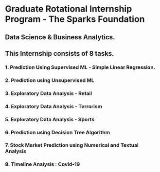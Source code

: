 # Graduate Rotational Internship Program - The Sparks Foundation

## Data Science & Business Analytics.
## This Internship consists of 8 tasks.
 ### 1. Prediction Using Supervised ML - Simple Linear Regression.
 ### 2. Prediction using Unsupervised ML
 ### 3. Exploratory Data Analysis - Retail
 ### 4. Exploratory Data Analysis - Terrorism
 ### 5. Exploratory Data Analysis - Sports
 ### 6. Prediction using Decision Tree Algorithm
 ### 7. Stock Market Prediction using Numerical and Textual Analysis
 ### 8. Timeline Analysis : Covid-19

